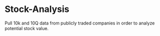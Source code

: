 # Stock-Analysis
Pull 10k and 10Q data from publicly traded companies in order to analyze potential stock value.
